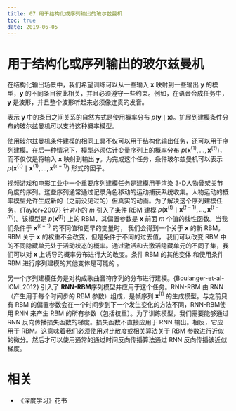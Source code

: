 ```yaml
---
title: 07 用于结构化或序列输出的玻尔兹曼机
toc: true
date: 2019-06-05
---
```


# 用于结构化或序列输出的玻尔兹曼机


在结构化输出场景中，我们希望训练可以从一些输入 $\boldsymbol x$ 映射到一些输出 $\boldsymbol y$ 的模型，$\boldsymbol y$ 的不同条目彼此相关，并且必须遵守一些约束。例如，在语音合成任务中，$\boldsymbol y$ 是波形，并且整个波形听起来必须像连贯的发音。

表示 $\boldsymbol y$ 中的条目之间关系的自然方式是使用概率分布 $p(\mathbf y  \mid  \boldsymbol x)$。扩展到建模条件分布的玻尔兹曼机可以支持这种概率模型。

使用玻尔兹曼机条件建模的相同工具不仅可以用于结构化输出任务，还可以用于序列建模。在后一种情况下，模型必须估计变量序列上的概率分布 $p(\mathbf x^{(1)}, \dots, \mathbf x^{(\tau)})$，而不仅仅是将输入 $\boldsymbol x$ 映射到输出 $\boldsymbol y$。为完成这个任务，条件玻尔兹曼机可以表示 $p(\mathbf x^{(\tau)}  \mid  \mathbf x^{(1)}, \dots, \mathbf x^{(\tau-1)})$ 形式的因子。

视频游戏和电影工业中一个重要序列建模任务是建模用于渲染 3-D人物骨架关节角度的序列。这些序列通常通过记录角色移动的运动捕获系统收集。人物运动的概率模型允许生成新的（之前没见过的）但真实的动画。为了解决这个序列建模任务，{Taylor+2007} 针对小的 $m$ 引入了条件 RBM 建模 $p(\boldsymbol x^{(t)}  \mid  \boldsymbol x^{(t-1)}, \dots, \boldsymbol x^{(t-m)})$。该模型是 $p(\boldsymbol x^{(t)})$ 上的 RBM，其偏置参数是 $\boldsymbol x$ 前面 $m$ 个值的线性函数。当我们条件于 $\boldsymbol x^{(t-1)}$ 的不同值和更早的变量时， 我们会得到一个关于 $\mathbf x$ 的新 RBM。RBM 关于 $\mathbf x$ 的权重不会改变，但是条件于不同的过去值， 我们可以改变 RBM 中的不同隐藏单元处于活动状态的概率。通过激活和去激活隐藏单元的不同子集，我们可以对 $\mathbf x$ 上诱导的概率分布进行大的改变。条件 RBM 的其他变体  和使用条件 RBM 进行序列建模的其他变体是可能的 。

另一个序列建模任务是对构成歌曲音符序列的分布进行建模。{Boulanger-et-al-ICML2012} 引入了 **RNN-RBM**序列模型并应用于这个任务。RNN-RBM 由 RNN（产生用于每个时间步的 RBM 参数）组成，是帧序列 $\boldsymbol x^{(t)}$ 的生成模型。与之前只有 RBM 的偏置参数会在一个时间步到下一个发生变化的方法不同，RNN-RBM使用 RNN 来产生 RBM 的所有参数（包括权重）。为了训练模型，我们需要能够通过 RNN 反向传播损失函数的梯度。损失函数不直接应用于 RNN 输出。相反，它应用于 RBM。这意味着我们必须使用对比散度或相关算法关于 RBM 参数进行近似的微分。然后才可以使用通常的通过时间反向传播算法通过 RNN 反向传播该近似梯度。




# 相关

- 《深度学习》花书
